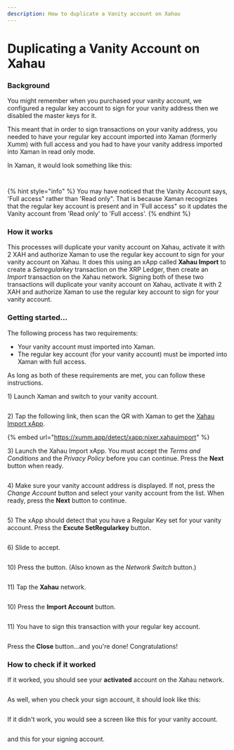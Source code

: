 ```yaml
---
description: How to duplicate a Vanity account on Xahau
---
```


# Duplicating a Vanity Account on Xahau

### Background

You might remember when you purchased your vanity account, we configured a regular key account to sign for your vanity address then we disabled the master keys for it.&#x20;

This meant that in order to sign transactions on your vanity address, you needed to have your regular key account imported into Xaman (formerly Xumm) with full access and you had to have your vanity address imported into Xaman in read only mode.

In Xaman, it would look something like this:

<figure><img src="../../.gitbook/assets/image (1) (1) (1) (1) (1) (1) (1) (1).png" alt=""><figcaption></figcaption></figure>

<figure><img src="../../.gitbook/assets/image (1) (1) (1) (1) (1) (1) (1) (1) (1).png" alt=""><figcaption></figcaption></figure>

{% hint style="info" %}
You may have noticed that the Vanity Account says, 'Full access" rather than 'Read only". That is because Xaman recognizes that the regular key account is present and in 'Full access" so it updates the Vanity account from 'Read only' to 'Full access'.
{% endhint %}

### How it works

This processes will duplicate your vanity account on Xahau, activate it with 2 XAH and authorize Xaman to use the regular key account to sign for your vanity account on Xahau. It does this using an xApp called **Xahau Import** to create a _Setregularkey_ transaction on the XRP Ledger, then create an _Import_ transaction on the Xahau network. Signing both of these two transactions will duplicate your vanity account on Xahau, activate it with 2 XAH and authorize Xaman to use the regular key account to sign for your vanity account.&#x20;

### Getting started...&#x20;

The following process has two requirements:

* Your vanity account must imported into Xaman.
* The regular key account (for your vanity account) must be imported into Xaman with full access.

As long as both of these requirements are met, you can follow these instructions.

1\) Launch Xaman and switch to your vanity account.

<figure><img src="../../.gitbook/assets/image (71).png" alt=""><figcaption></figcaption></figure>

2\) Tap the following link, then scan the QR with Xaman to get the [Xahau Import xApp](https://xumm.app/detect/xapp:nixer.xahauimport).

{% embed url="https://xumm.app/detect/xapp:nixer.xahauimport" %}

3\) Launch the Xahau Import xApp. You must accept the _Terms and Conditions_ and the _Privacy Policy_ before you can continue. Press the **Next** button when ready.

<figure><img src="../../.gitbook/assets/image (1) (1) (1) (1) (1) (1) (1) (1) (1) (1) (1) (1) (1).png" alt=""><figcaption></figcaption></figure>

4\) Make sure your vanity account address is displayed. If not, press the _Change Account_ button and select your vanity account from the list. When ready, press the **Next** button to continue.

<figure><img src="../../.gitbook/assets/image (72).png" alt=""><figcaption></figcaption></figure>

5\) The xApp should detect that you have a Regular Key set for your vanity account. Press the **Excute SetRegularkey** button.

<figure><img src="../../.gitbook/assets/image (52).png" alt=""><figcaption></figcaption></figure>

6\) Slide to accept.

<figure><img src="../../.gitbook/assets/image (1) (1) (1) (1) (1) (1) (1).png" alt=""><figcaption></figcaption></figure>

10\) Press the <img src="../../.gitbook/assets/image (5) (1).png" alt="" data-size="line">button. (Also known as the _Network Switch_ button.)

<figure><img src="../../.gitbook/assets/image (1) (1) (1) (1) (1) (1).png" alt=""><figcaption></figcaption></figure>

11\) Tap the **Xahau** network.

<figure><img src="../../.gitbook/assets/image (2) (1) (1) (1).png" alt=""><figcaption></figcaption></figure>

10\) Press the **Import Account** button.

<figure><img src="../../.gitbook/assets/image (1) (1) (1) (1) (1) (1) (1) (1) (1) (1) (1) (1) (1) (1).png" alt=""><figcaption></figcaption></figure>

11\) You have to sign this transaction with your regular key account.

<figure><img src="../../.gitbook/assets/image (73).png" alt=""><figcaption></figcaption></figure>

Press the **Close** button...and you're done! Congratulations!

### How to check if it worked

If it worked, you should see your **activated** account on the Xahau network.

<figure><img src="../../.gitbook/assets/image (74).png" alt=""><figcaption></figcaption></figure>

As well, when you check your sign account, it should look like this:

<figure><img src="../../.gitbook/assets/image (75).png" alt=""><figcaption></figcaption></figure>

If it didn't work, you would see a screen like this for your vanity account.

<figure><img src="../../.gitbook/assets/image (76).png" alt=""><figcaption></figcaption></figure>

and this for your signing account.

<figure><img src="../../.gitbook/assets/image (2) (1).png" alt=""><figcaption></figcaption></figure>

